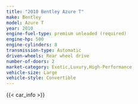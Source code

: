 ```yaml
---
title: "2010 Bentley Azure T"
make: Bentley
model: Azure T
year: 2010
engine-fuel-type: premium unleaded (required)
engine-hp: 500
engine-cylinders: 8
transmission-type: Automatic
driven-wheels: Rear wheel drive
number-of-doors: 2
market-category: Exotic,Luxury,High-Performance
vehicle-size: Large
vehicle-style: Convertible
---
```


{{< car_info >}}
